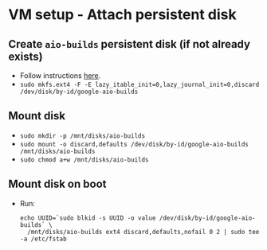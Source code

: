 # VM setup - Attach persistent disk


## Create `aio-builds` persistent disk (if not already exists)
- Follow instructions [here](https://cloud.google.com/compute/docs/disks/add-persistent-disk#create_disk).
- `sudo mkfs.ext4 -F -E lazy_itable_init=0,lazy_journal_init=0,discard /dev/disk/by-id/google-aio-builds`


## Mount disk
- `sudo mkdir -p /mnt/disks/aio-builds`
- `sudo mount -o discard,defaults /dev/disk/by-id/google-aio-builds /mnt/disks/aio-builds`
- `sudo chmod a+w /mnt/disks/aio-builds`


## Mount disk on boot
- Run:
  ```
  echo UUID=`sudo blkid -s UUID -o value /dev/disk/by-id/google-aio-builds` \
    /mnt/disks/aio-builds ext4 discard,defaults,nofail 0 2 | sudo tee -a /etc/fstab
  ```

